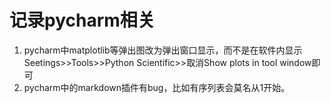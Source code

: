 # 记录pycharm相关  
1. pycharm中matplotlib等弹出图改为弹出窗口显示，而不是在软件内显示
Seetings>>Tools>>Python Scientific>>取消Show plots in tool window即可  
2. pycharm中的markdown插件有bug，比如有序列表会莫名从1开始。

